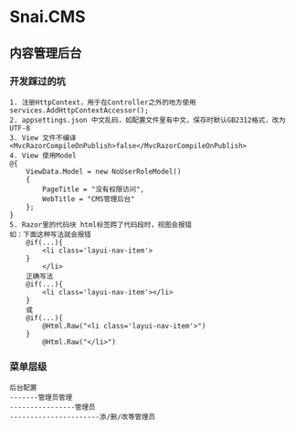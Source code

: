 # Snai.CMS
## 内容管理后台

### 开发踩过的坑
    1. 注册HttpContext，用于在Controller之外的地方使用  
    services.AddHttpContextAccessor();  
    2. appsettings.json 中文乱码，如配置文件里有中文，保存时默认GB2312格式，改为UTF-8  
    3. View 文件不编译 <MvcRazorCompileOnPublish>false</MvcRazorCompileOnPublish>  
    4. View 使用Model  
    @{
        ViewData.Model = new NoUserRoleModel()
        {
            PageTitle = "没有权限访问",
            WebTitle = "CMS管理后台"
        };
    }  
    5. Razor里的代码块 html标签跨了代码段时，视图会报错
    如：下面这种写法就会报错 
        @if(...){
            <li class='layui-nav-item'>
        }
            </li>
        正确写法
        @if(...){
            <li class='layui-nav-item'></li>
        }
        或
        @if(...){
            @Html.Raw("<li class='layui-nav-item'>")
        }
            @Html.Raw("</li>")
    


### 菜单层级
    后台配置  
    -------管理员管理  
    ----------------管理员
    ----------------------添/删/改等管理员